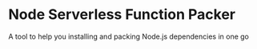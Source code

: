# Node Serverless Function Packer

A tool to help you installing and packing Node.js dependencies in one go
